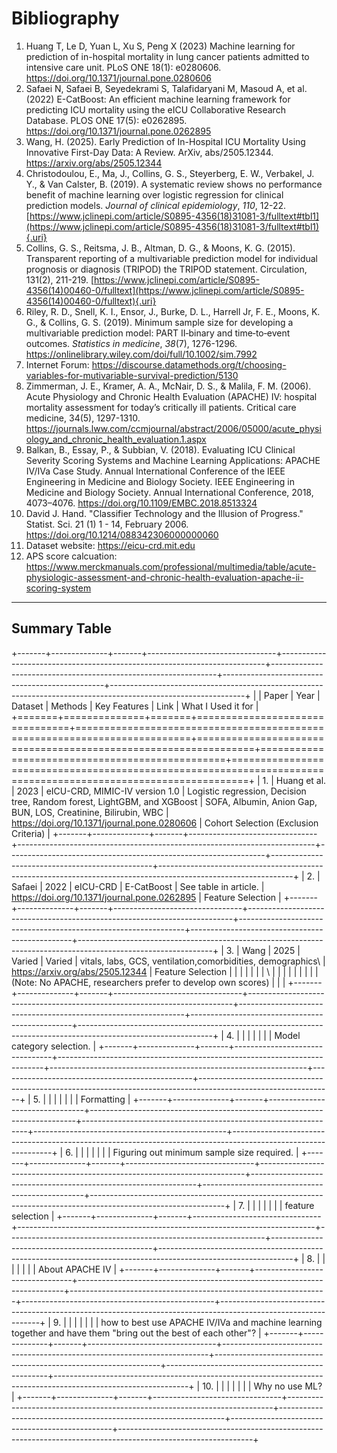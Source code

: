 # Bibliography

1.  Huang T, Le D, Yuan L, Xu S, Peng X (2023) Machine learning for prediction of in-hospital mortality in lung cancer patients admitted to intensive care unit. PLoS ONE 18(1): e0280606. <https://doi.org/10.1371/journal.pone.0280606>
2.  Safaei N, Safaei B, Seyedekrami S, Talafidaryani M, Masoud A, et al. (2022) E-CatBoost: An efficient machine learning framework for predicting ICU mortality using the eICU Collaborative Research Database. PLOS ONE 17(5): e0262895. <https://doi.org/10.1371/journal.pone.0262895>
3.  Wang, H. (2025). Early Prediction of In-Hospital ICU Mortality Using Innovative First-Day Data: A Review. ArXiv, abs/2505.12344. <https://arxiv.org/abs/2505.12344>
4.  Christodoulou, E., Ma, J., Collins, G. S., Steyerberg, E. W., Verbakel, J. Y., & Van Calster, B. (2019). A systematic review shows no performance benefit of machine learning over logistic regression for clinical prediction models. *Journal of clinical epidemiology*, *110*, 12-22. [https://www.jclinepi.com/article/S0895-4356(18)31081-3/fulltext#tbl1](https://www.jclinepi.com/article/S0895-4356(18)31081-3/fulltext#tbl1){.uri}
5.  Collins, G. S., Reitsma, J. B., Altman, D. G., & Moons, K. G. (2015). Transparent reporting of a multivariable prediction model for individual prognosis or diagnosis (TRIPOD) the TRIPOD statement. Circulation, 131(2), 211-219. [https://www.jclinepi.com/article/S0895-4356(14)00460-0/fulltext](https://www.jclinepi.com/article/S0895-4356(14)00460-0/fulltext){.uri}
6.  Riley, R. D., Snell, K. I., Ensor, J., Burke, D. L., Harrell Jr, F. E., Moons, K. G., & Collins, G. S. (2019). Minimum sample size for developing a multivariable prediction model: PART II‐binary and time‐to‐event outcomes. *Statistics in medicine*, *38*(7), 1276-1296. <https://onlinelibrary.wiley.com/doi/full/10.1002/sim.7992>
7.  Internet Forum: <https://discourse.datamethods.org/t/choosing-variables-for-mutivariable-survival-prediction/5130>
8.  Zimmerman, J. E., Kramer, A. A., McNair, D. S., & Malila, F. M. (2006). Acute Physiology and Chronic Health Evaluation (APACHE) IV: hospital mortality assessment for today’s critically ill patients. Critical care medicine, 34(5), 1297-1310. <https://journals.lww.com/ccmjournal/abstract/2006/05000/acute_physiology_and_chronic_health_evaluation.1.aspx>
9.  Balkan, B., Essay, P., & Subbian, V. (2018). Evaluating ICU Clinical Severity Scoring Systems and Machine Learning Applications: APACHE IV/IVa Case Study. Annual International Conference of the IEEE Engineering in Medicine and Biology Society. IEEE Engineering in Medicine and Biology Society. Annual International Conference, 2018, 4073–4076. <https://doi.org/10.1109/EMBC.2018.8513324>
10. David J. Hand. "Classifier Technology and the Illusion of Progress." Statist. Sci. 21 (1) 1 - 14, February 2006. <https://doi.org/10.1214/088342306000000060>
11. Dataset website: <https://eicu-crd.mit.edu>
12. APS score calcuation: <https://www.merckmanuals.com/professional/multimedia/table/acute-physiologic-assessment-and-chronic-health-evaluation-apache-ii-scoring-system>

------------------------------------------------------------------------

## Summary Table

+-------+--------------+-------+--------------------------------+--------------------------------------------------------------------------+----------------------------------------------------------------+------------------------------------------------+---------------------------------------------------------------------------------------------------------------+
|       | Paper        | Year  | Dataset                        | Methods                                                                  | Key Features                                                   | Link                                           | What I Used it for                                                                                            |
+=======+==============+=======+================================+==========================================================================+================================================================+================================================+===============================================================================================================+
| 1.    | Huang et al. | 2023  | eICU-CRD, MIMIC-IV version 1.0 | Logistic regression, Decision tree, Random forest, LightGBM, and XGBoost | SOFA, Albumin, Anion Gap, BUN, LOS, Creatinine, Bilirubin, WBC | <https://doi.org/10.1371/journal.pone.0280606> | Cohort Selection (Exclusion Criteria)                                                                         |
+-------+--------------+-------+--------------------------------+--------------------------------------------------------------------------+----------------------------------------------------------------+------------------------------------------------+---------------------------------------------------------------------------------------------------------------+
| 2.    | Safaei       | 2022  | eICU-CRD                       | E-CatBoost                                                               | See table in article.                                          | <https://doi.org/10.1371/journal.pone.0262895> | Feature Selection                                                                                             |
+-------+--------------+-------+--------------------------------+--------------------------------------------------------------------------+----------------------------------------------------------------+------------------------------------------------+---------------------------------------------------------------------------------------------------------------+
| 3.    | Wang         | 2025  | Varied                         | Varied                                                                   | vitals, labs, GCS, ventilation,comorbidities, demographics\    | <https://arxiv.org/abs/2505.12344>             | Feature Selection                                                                                             |
|       |              |       |                                |                                                                          | \                                                              |                                                |                                                                                                               |
|       |              |       |                                |                                                                          | (Note: No APACHE, researchers prefer to develop own scores)    |                                                |                                                                                                               |
+-------+--------------+-------+--------------------------------+--------------------------------------------------------------------------+----------------------------------------------------------------+------------------------------------------------+---------------------------------------------------------------------------------------------------------------+
| 4\.   |              |       |                                |                                                                          |                                                                |                                                | Model category selection.                                                                                     |
+-------+--------------+-------+--------------------------------+--------------------------------------------------------------------------+----------------------------------------------------------------+------------------------------------------------+---------------------------------------------------------------------------------------------------------------+
| 5\.   |              |       |                                |                                                                          |                                                                |                                                | Formatting                                                                                                    |
+-------+--------------+-------+--------------------------------+--------------------------------------------------------------------------+----------------------------------------------------------------+------------------------------------------------+---------------------------------------------------------------------------------------------------------------+
| 6\.   |              |       |                                |                                                                          |                                                                |                                                | Figuring out minimum sample size required.                                                                    |
+-------+--------------+-------+--------------------------------+--------------------------------------------------------------------------+----------------------------------------------------------------+------------------------------------------------+---------------------------------------------------------------------------------------------------------------+
| 7\.   |              |       |                                |                                                                          |                                                                |                                                | feature selection                                                                                             |
+-------+--------------+-------+--------------------------------+--------------------------------------------------------------------------+----------------------------------------------------------------+------------------------------------------------+---------------------------------------------------------------------------------------------------------------+
| 8.    |              |       |                                |                                                                          |                                                                |                                                | About APACHE IV                                                                                               |
+-------+--------------+-------+--------------------------------+--------------------------------------------------------------------------+----------------------------------------------------------------+------------------------------------------------+---------------------------------------------------------------------------------------------------------------+
| 9.    |              |       |                                |                                                                          |                                                                |                                                | how to best use APACHE IV/IVa and machine learning together and have them "bring out the best of each other"? |
+-------+--------------+-------+--------------------------------+--------------------------------------------------------------------------+----------------------------------------------------------------+------------------------------------------------+---------------------------------------------------------------------------------------------------------------+
| 10\.  |              |       |                                |                                                                          |                                                                |                                                | Why no use ML?                                                                                                |
+-------+--------------+-------+--------------------------------+--------------------------------------------------------------------------+----------------------------------------------------------------+------------------------------------------------+---------------------------------------------------------------------------------------------------------------+
